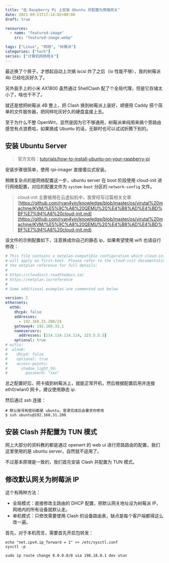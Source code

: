 ```yaml
---
title: "在 Raspberry Pi 上安装 Ubuntu 并配置为旁路网关"
date: 2021-09-21T17:14:02+08:00
draft: true

resources:
  - name: "featured-image"
    src: "featured-image.webp"

tags: ["Linux", "网络", "树莓派"]
categories: ["tech"]
series: ["计算机网络相关"]
---
```


最近换了个房子，才想起自动上次搞 iscsi 炸了之后（io 性能不够），我的树莓派 4b 已经吃灰好久了。

另外我手上的小米 AX1800 虽然通过 ShellClash 配了个全局代理，但是它存储太小了，啥也干不了。

就还是想把树莓派 4B 整上，把 Clash 换到树莓派上装好，顺便用 Caddy 搭个简单的文件服务器，把同样吃灰好久的硬盘盒接上去。

至于为什么不整 OpenWrt，显然是因为它不够通用，树莓派单纯用来搞个旁路由感觉有点浪费哈，如果换成 Ubuntu 的话，无聊时也可以试试折腾下别的。

## 安装 Ubuntu Server

> 官方文档：[tutorials/how-to-install-ubuntu-on-your-raspberry-pi](https://ubuntu.com/tutorials/how-to-install-ubuntu-on-your-raspberry-pi#1-overview)

安装步骤很简单，使用 rpi-imager 直接傻瓜式安装。

稍微复杂点的是网络配置这一步，ubuntu server 在 boot 阶段使用 cloud-init 进行网络配置，对应的配置文件为 `system-boot` 分区的 `network-config` 文件。

> cloud-init 主要被用在云虚拟机中，我曾经写过篇相关文章 [https://github.com/ryan4yin/knowledge/blob/master/os/virutal%20machine/KVM/%E5%9C%A8%20QEMU%20%E4%B8%AD%E4%BD%BF%E7%94%A8%20cloud-init.md](https://github.com/ryan4yin/knowledge/blob/master/os/virutal%20machine/KVM/%E5%9C%A8%20QEMU%20%E4%B8%AD%E4%BD%BF%E7%94%A8%20cloud-init.md)

该文件的示例配置如下，注意换成你自己的静态 ip，如果希望使用 wifi 也请自行修改：

```yaml
# This file contains a netplan-compatible configuration which cloud-init
# will apply on first-boot. Please refer to the cloud-init documentation and
# the netplan reference for full details:
#
# https://cloudinit.readthedocs.io/
# https://netplan.io/reference
#
# Some additional examples are commented out below

version: 2
ethernets:
  eth0:
    dhcp4: false
    addresses:
      - 192.168.31.200/24
    gateway4: 192.168.31.1
    nameservers:
      addresses: [114.114.114.114, 223.5.5.5]
    optional: true
# wifis:
#  wlan0:
#    dhcp4: false
#    optional: true
#    access-points:
#      shadow_light_5G:
#        password: "xxx"
```

总之配置好后，把卡插到树莓派上，就能正常开机，然后根据配置启用并连接 eth0/wlan0 网卡，建议使用静态 ip.

然后通过 ssh 连接：

```shell
# 默认账号和密码都是 ubuntu，登录完成后会要求你修改
$ ssh ubuntu@192.168.31.200
```

## 安装 Clash 并配置为 TUN 模式

网上大部分的资料教的都是通过 openwrt 的 web ui 进行旁路路由的配置，我们这里使用的是 ubuntu server，自然就不适用了。

不过基本原理是一致的，我们首先安装 Clash 并配置为 TUN 模式。

## 修改默认网关为树莓派 IP

这个有两种方法：

- 全局模式：直接修改主路由的 DHCP 配置，把默认网关地址设为树莓派 IP，网络内的所有设备就默认走。
- 单机模式：只修改需要使用 Clash 的设备路由表，缺点是每个客户端都得这么改一遍。

首先，对于本机而言，需要首先开启包转发：

```shell
echo "net.ipv4.ip_forward = 1" >> /etc/sysctl.conf
sysctl -p
```

```shell
sudo ip route change 0.0.0.0/0 via 198.18.0.1 dev utun
```
